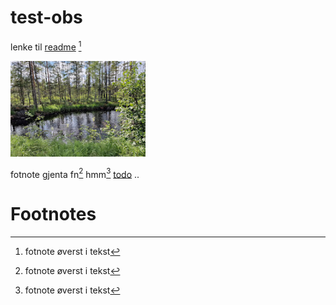 # test-obs
lenke til [readme](docs/readme.md) [^1]

![image 20240729150052](res/image%2020240729150052.png)

fotnote
gjenta fn[^1]
hmm[^1]
[todo](docs/todo.md)
..
# Footnotes

[^1]: fotnote øverst i tekst